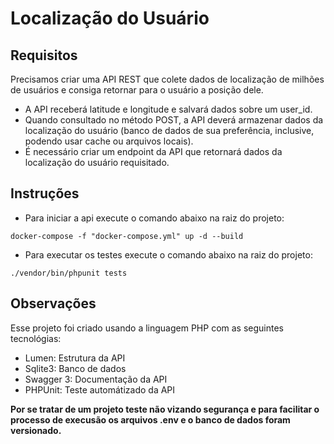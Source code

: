 # Localização do Usuário

## Requisitos

Precisamos criar uma API REST que colete dados de localização de milhões de usuários e
consiga retornar para o usuário a posição dele.

- A API receberá latitude e longitude e salvará dados sobre um user_id.
- Quando consultado no método POST, a API deverá armazenar dados da localização do
usuário (banco de dados de sua preferência, inclusive, podendo usar cache ou arquivos
locais).
- É necessário criar um endpoint da API que retornará dados da localização do usuário requisitado.

## Instruções

- Para iniciar a api execute o comando abaixo na raiz do projeto:

```shell
docker-compose -f "docker-compose.yml" up -d --build
```

- Para executar os testes execute o comando abaixo na raiz do projeto:

```shell
./vendor/bin/phpunit tests
```

## Observações

Esse projeto foi criado usando a linguagem PHP com as seguintes tecnológias:

- Lumen: Estrutura da API
- Sqlite3: Banco de dados
- Swagger 3: Documentação da API
- PHPUnit: Teste automátizado da API

__Por se tratar de um projeto teste não vizando segurança e para facilitar o processo de execusão os arquivos .env e o banco de dados foram versionado.__
